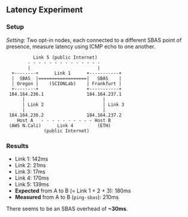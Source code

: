## Latency Experiment

### Setup

*Setting:*
Two opt-in nodes, each connected to a different SBAS point of presence, measure latency using ICMP echo to one another.

```
          Link 5 (public Internet)
        - - - - - - - - - - - - - -
        |                         |
  +--------+      Link 1      +-----------+
  |  SBAS  |==================|   SBAS    |
  | Oregon |    (SCIONLab)    | Frankfurt |
  +--------+                  +-----------+
 184.164.236.1                184.164.237.1
      |                             |
      | Link 2                      | Link 3
      |                             |
 184.164.236.2                184.164.237.2
    Host A   - - - - - - - - - - Host B
 (AWS N.Cali)      Link 4         (ETH)
              (public Internet)
```

### Results

- Link 1: 142ms
- Link 2: 21ms
- Link 3: 17ms
- Link 4: 170ms
- Link 5: 139ms
- **Expected** from A to B (= Link 1 + 2 + 3): 180ms
- **Measured** from A to B (`ping-sbas`): 210ms

There seems to be an SBAS overhead of **~30ms**.

